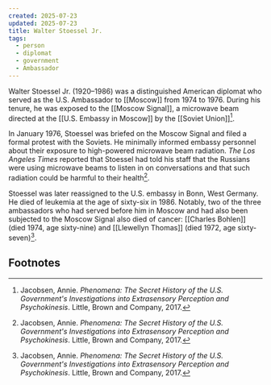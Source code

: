 ```yaml
---
created: 2025-07-23
updated: 2025-07-23
title: Walter Stoessel Jr.
tags:
  - person
  - diplomat
  - government
  - Ambassador
---
```

Walter Stoessel Jr. (1920–1986) was a distinguished American diplomat who served as the U.S. Ambassador to [[Moscow]] from 1974 to 1976. During his tenure, he was exposed to the [[Moscow Signal]], a microwave beam directed at the [[U.S. Embassy in Moscow]] by the [[Soviet Union]][^1].

In January 1976, Stoessel was briefed on the Moscow Signal and filed a formal protest with the Soviets. He minimally informed embassy personnel about their exposure to high-powered microwave beam radiation. *The Los Angeles Times* reported that Stoessel had told his staff that the Russians were using microwave beams to listen in on conversations and that such radiation could be harmful to their health[^1].

Stoessel was later reassigned to the U.S. embassy in Bonn, West Germany. He died of leukemia at the age of sixty-six in 1986. Notably, two of the three ambassadors who had served before him in Moscow and had also been subjected to the Moscow Signal also died of cancer: [[Charles Bohlen]] (died 1974, age sixty-nine) and [[Llewellyn Thomas]] (died 1972, age sixty-seven)[^1].

## Footnotes
[^1]: Jacobsen, Annie. *Phenomena: The Secret History of the U.S. Government's Investigations into Extrasensory Perception and Psychokinesis*. Little, Brown and Company, 2017.